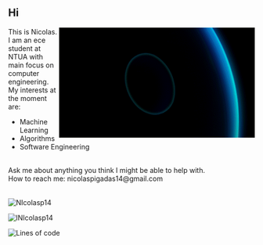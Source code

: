 ## Hi  
<img src="https://github.com/NIcolasp14/NIcolasp14/blob/main/giphy.gif" align="right" width="400px" alt="animated"/>

<!--
<img src="https://media.giphy.com/media/IcZhFmufozDCij3p22/giphy.gif" align="right" width="275px" alt="animated"/>

<img src="https://github.com/NIcolasp14/NIcolasp14/blob/main/giphy.gif" align="right" width="350px" alt="animated"/>
<img src="https://media.giphy.com/media/IcZhFmufozDCij3p22/giphy.gif" align="right" width="280px" alt="animated"/>
<p><img align="right" alt="gif" src="https://github.com/NIcolasp14/NIcolasp14/blob/main/giphy.gif" /></p> 
<p><img align="right" alt="gif" src=https://media.giphy.com/media/IcZhFmufozDCij3p22/giphy.gif  /></p> 
-->
This is Nicolas. <br />
I am an ece student at NTUA with main focus on computer engineering. My interests at the moment are:  <br />
- Machine Learning  <br />
- Algorithms   <br />
- Software Engineering  <br />
<br />
Ask me about anything you think I might be able to help with. <br />
How to reach me: nicolaspigadas14@gmail.com  <br />

<br />
<p><img align="center" src="https://github-readme-stats.vercel.app/api/top-langs?username=NIcolasp14&show_icons=true&theme=dark&locale=en&layout=compact" alt="NIcolasp14" /></p>
<p>&nbsp;<img align="left" src="https://github-readme-stats.vercel.app/api?username=NIcolasp14&show_icons=true&theme=dark&locale=en" alt="lNIcolasp14" /></p>


![Lines of code](https://img.shields.io/badge/From%20Hello%20World%20I've%20written-SHOW_LINES_OF_CODE=true%20Lines%20of%20code-blue)
<!--
**NIcolasp14/NIcolasp14** is a ✨ _special_ ✨ repository because its `README.md` (this file) appears on your GitHub profile.

Here are some ideas to get you started:

- 🔭 I’m currently working on ...
- 🌱 I’m currently learning ...
- 👯 I’m looking to collaborate on ...
- 🤔 I’m looking for help with ...
- 💬 Ask me about ...
- 📫 How to reach me: ...
- 😄 Pronouns: ...
- ⚡ Fun fact: ...
-->
